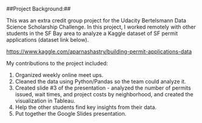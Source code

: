 ##Project Background:##

This was an extra credit group project for the Udacity Bertelsmann Data Science Scholarship Challenge.  In this project, I worked remotely with other students in the SF Bay area to analyze a Kaggle dataset of SF permit applications (dataset link below).

https://www.kaggle.com/aparnashastry/building-permit-applications-data

My contributions to the project included:
1.	Organized weekly online meet ups.
2.	Cleaned the data using Python/Pandas so the team could analyze it.
3.	Created slide #3 of the presentation - analyzed the number of permits issued, wait times, and project costs by neighborhood, and created the visualization in Tableau.
4.	Help the other students find key insights from their data.
5.	Put together the Google Slides presentation.
